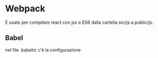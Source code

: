 # Webpack
È usato per compilare react con jsx e ES6 dalla cartella src/js a public/js.
## Babel
nel file .babelrc c'è la configurazione

